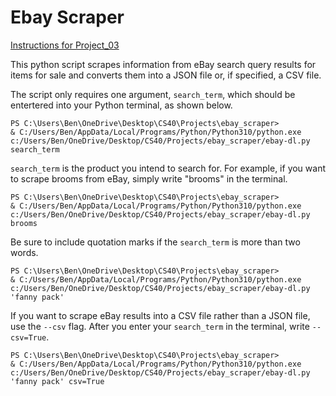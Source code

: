# Ebay Scraper

[Instructions for Project_03](https://github.com/mikeizbicki/cmc-csci040/tree/2022fall/project_03)

This python script scrapes information from eBay search query results for items for sale and converts them into a JSON file or, if specified, a CSV file.

The script only requires one argument, <code>search_term</code>, which should be entertered into your Python terminal, as shown below.

```
PS C:\Users\Ben\OneDrive\Desktop\CS40\Projects\ebay_scraper>
& C:/Users/Ben/AppData/Local/Programs/Python/Python310/python.exe
c:/Users/Ben/OneDrive/Desktop/CS40/Projects/ebay_scraper/ebay-dl.py search_term
```

<code>search_term</code> is the product you intend to search for. For example, if you want to scrape brooms from eBay, simply write "brooms" in the terminal.

```
PS C:\Users\Ben\OneDrive\Desktop\CS40\Projects\ebay_scraper>
& C:/Users/Ben/AppData/Local/Programs/Python/Python310/python.exe
c:/Users/Ben/OneDrive/Desktop/CS40/Projects/ebay_scraper/ebay-dl.py brooms
```

Be sure to include quotation marks if the <code>search_term</code> is more than two words.

```
PS C:\Users\Ben\OneDrive\Desktop\CS40\Projects\ebay_scraper>
& C:/Users/Ben/AppData/Local/Programs/Python/Python310/python.exe
c:/Users/Ben/OneDrive/Desktop/CS40/Projects/ebay_scraper/ebay-dl.py 'fanny pack'
```

If you want to scrape eBay results into a CSV file rather than a JSON file, use the <code>--csv</code> flag. After you enter your <code>search_term</code> in the terminal, write <code>--csv=True</code>.

```
PS C:\Users\Ben\OneDrive\Desktop\CS40\Projects\ebay_scraper>
& C:/Users/Ben/AppData/Local/Programs/Python/Python310/python.exe
c:/Users/Ben/OneDrive/Desktop/CS40/Projects/ebay_scraper/ebay-dl.py 'fanny pack' csv=True
```